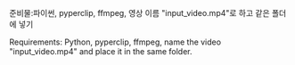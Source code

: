 준비물:파이썬, pyperclip, ffmpeg, 영상 이름 "input_video.mp4"로 하고 같은 폴더에 넣기


Requirements: Python, pyperclip, ffmpeg, name the video "input_video.mp4" and place it in the same folder.
